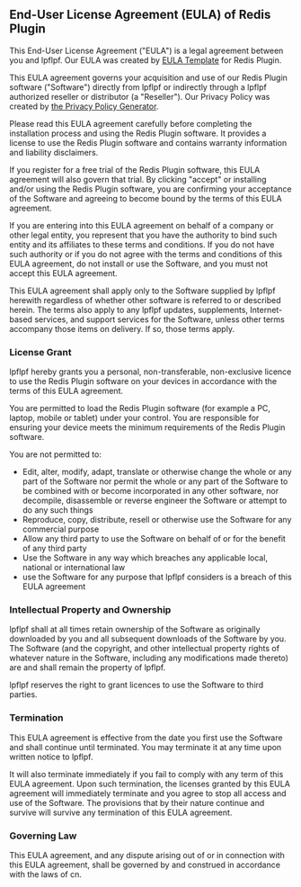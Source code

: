 <h2>End-User License Agreement (EULA) of <span class="app_name">Redis Plugin</span></h2>

<p>This End-User License Agreement ("EULA") is a legal agreement between you and <span class="company_name">lpflpf</span>. Our EULA was created by <a href="https://www.eulatemplate.com">EULA Template</a> for <span class="app_name">Redis Plugin</span>.</p></p>

<p>This EULA agreement governs your acquisition and use of our <span class="app_name">Redis Plugin</span> software ("Software") directly from <span class="company_name">lpflpf</span> or indirectly through a <span class="company_name">lpflpf</span> authorized reseller or distributor (a "Reseller"). Our Privacy Policy was created by <a href="https://www.generateprivacypolicy.com/">the Privacy Policy Generator</a>.</p>

<p>Please read this EULA agreement carefully before completing the installation process and using the <span class="app_name">Redis Plugin</span> software. It provides a license to use the <span class="app_name">Redis Plugin</span> software and contains warranty information and liability disclaimers.</p>

<p>If you register for a free trial of the <span class="app_name">Redis Plugin</span> software, this EULA agreement will also govern that trial. By clicking "accept" or installing and/or using the <span class="app_name">Redis Plugin</span> software, you are confirming your acceptance of the Software and agreeing to become bound by the terms of this EULA agreement.</p>

<p>If you are entering into this EULA agreement on behalf of a company or other legal entity, you represent that you have the authority to bind such entity and its affiliates to these terms and conditions. If you do not have such authority or if you do not agree with the terms and conditions of this EULA agreement, do not install or use the Software, and you must not accept this EULA agreement.</p>

<p>This EULA agreement shall apply only to the Software supplied by <span class="company_name">lpflpf</span> herewith regardless of whether other software is referred to or described herein. The terms also apply to any <span class="company_name">lpflpf</span> updates, supplements, Internet-based services, and support services for the Software, unless other terms accompany those items on delivery. If so, those terms apply.</p>

<h3>License Grant</h3>

<p><span class="company_name">lpflpf</span> hereby grants you a personal, non-transferable, non-exclusive licence to use the <span class="app_name">Redis Plugin</span> software on your devices in accordance with the terms of this EULA agreement.</p>

<p>You are permitted to load the <span class="app_name">Redis Plugin</span> software (for example a PC, laptop, mobile or tablet) under your control. You are responsible for ensuring your device meets the minimum requirements of the <span class="app_name">Redis Plugin</span> software.</p>

<p>You are not permitted to:</p>

<ul>
<li>Edit, alter, modify, adapt, translate or otherwise change the whole or any part of the Software nor permit the whole or any part of the Software to be combined with or become incorporated in any other software, nor decompile, disassemble or reverse engineer the Software or attempt to do any such things</li>
<li>Reproduce, copy, distribute, resell or otherwise use the Software for any commercial purpose</li>
<li>Allow any third party to use the Software on behalf of or for the benefit of any third party</li>
<li>Use the Software in any way which breaches any applicable local, national or international law</li>
<li>use the Software for any purpose that <span class="company_name">lpflpf</span> considers is a breach of this EULA agreement</li>
</ul>

<h3>Intellectual Property and Ownership</h3>

<p><span class="company_name">lpflpf</span> shall at all times retain ownership of the Software as originally downloaded by you and all subsequent downloads of the Software by you. The Software (and the copyright, and other intellectual property rights of whatever nature in the Software, including any modifications made thereto) are and shall remain the property of <span class="company_name">lpflpf</span>.</p>

<p><span class="company_name">lpflpf</span> reserves the right to grant licences to use the Software to third parties.</p>

<h3>Termination</h3>

<p>This EULA agreement is effective from the date you first use the Software and shall continue until terminated. You may terminate it at any time upon written notice to <span class="company_name">lpflpf</span>.</p>

<p>It will also terminate immediately if you fail to comply with any term of this EULA agreement. Upon such termination, the licenses granted by this EULA agreement will immediately terminate and you agree to stop all access and use of the Software. The provisions that by their nature continue and survive will survive any termination of this EULA agreement.</p>

<h3>Governing Law</h3>

<p>This EULA agreement, and any dispute arising out of or in connection with this EULA agreement, shall be governed by and construed in accordance with the laws of <span class="country">cn</span>.</p>
